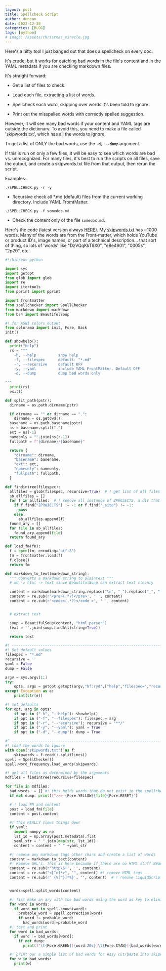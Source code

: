 ```yaml
---
layout: post
title: Spellcheck Script
author: duncan
date: 2023-12-30
categories: [BLOG]
tags: [python]
# image: /assets/christmas_miracle.jpg
---
```

Here's a nifty tool I just banged out that does a spellcheck on every doc.

It's crude, but it works for catching bad words in the file's content and in the YAML metadata if you are checking markdown files.

It's straight forward:

- Get a list of files to check.

- Load each file, extracting a list of words.

- Spellcheck each word, skipping over words it's been told to ignore.

- Print out the misspelled words with correctly spelled suggestion.

However, it will see many bad words if your content and YAML tags are outside the dictionary.  To avoid this, you need to make a file called 'skipwords.txt', which has all the words to ignore.  

To get a list of ONLY the bad words, use the **`-d, --dump`** argument.

If this is run on only a few files, it will be easy to see which words are bad vs. unrecognized.  For many files, it's best to run the scripts on all files, save the output, and create a skipwords.txt file from that output, then rerun the script.

Examples:

`./SPELLCHECK.py -r -y`
- Recursive check all \*.md (default) files from the current working directory.  Include YAML FromtMatter.

`./SPELLCHECK.py -f somedoc.md`
- Check the content only of the file `somedoc.md`.

Here's the code (latest version always [HERE](https://github.com/tholonia/tholonia.github.io/blob/main/SPELLCHECK.py)).  My [skipwords.txt](https://github.com/tholonia/tholonia.github.io/blob/main/skipwords.txt) has ~1000 words.  Many of the words are from the Front-matter, which holds YouTube or product ID's, image names, or part of a technical description... that sort of thing, so lots of 'words' like "DzVQqKkT6X0", "e8e4901", "0005s", "2p20", etc.

```python
#!/bin/env python

import sys
import getopt
from glob import glob
import re
import itertools
from pprint import pprint

import frontmatter
from spellchecker import SpellChecker
from markdown import markdown
from bs4 import BeautifulSoup

#! for ASNI colors outout
from colorama import init, Fore, Back
init()

def showhelp():
  print("help")
  rs = """
    -h, --help          show help
    -f, --filespec      default: "*.md"
    -r, --recursive     default OFF
    -y, --yaml          include YAML FrontMatter. Default OFF
    -d, --dump          dump bad words only

"""
  print(rs)
  exit()

def split_path(pstr):
  dirname = os.path.dirname(pstr)

  if dirname == "" or dirname == ".":
    dirname = os.getcwd()
  basename = os.path.basename(pstr)
  ns = basename.split(".")
  ext = ns[-1]
  nameonly = "".join(ns[:-1])
  fullpath = f"{dirname}/{basename}"

  return {
    "dirname": dirname,
    "basename": basename,
    "ext": ext,
    "nameonly": nameonly,
    "fullpath": fullpath,
  }

def findintree(filespec):
  allfiles = glob(filespec, recursive=True)  # ! get list of all files
  ab_allfiles = []
  for f in allfiles:  # ! remove all instance of ZPROJECTS, a dir that needs to be ignore.
    if f.find("ZPROJECTS") != -1 or f.find("_site") != -1:
      pass
    else:
      ab_allfiles.append(f)
  found_ary = []
  for file in ab_allfiles:
    found_ary.append(file)
  return found_ary

def load_fm(fn):
  f = open(fn, encoding="utf-8")
  fm = frontmatter.load(f)
  f.close()
  return fm

def markdown_to_text(markdown_string):
  """ Converts a markdown string to plaintext """
  # md -> html -> text since BeautifulSoup can extract text cleanly

  content = markdown(markdown_string.replace("\n", " ").replace("_", " "))
  content = re.sub(r'<pre>(.*?)</pre>', ' ', content)
  content = re.sub(r'<code>(.*?)</code >', ' ', content)


  # extract text

  soup = BeautifulSoup(content, "html.parser")
  text = ''.join(soup.findAll(string=True))

  return text

#! ---------------------------------------------------------------------------
#! Set default values
filespec = "*.md"
recursive = ''
yaml = False
dump = False

argv = sys.argv[1:]
try:
    opts, args = getopt.getopt(argv,"hf:ryd",["help","filespec=","recursive","yaml","dump"],)
except Exception as e:
    print(str(e))

#! set defaults
for opt, arg in opts:
    if opt in ("-h", "--help"): showhelp()
    if opt in ("-f", "--filespec"): filespec = arg
    if opt in ("-r", "--recursive"): recursive = "**/"
    if opt in ("-y", "--yaml"): yaml = True
    if opt in ("-d", "--dump"): dump = True

#^ ---------------------------------------------------------------------------
#! load the words to ignore
with open('skipwords.txt') as f:
    skipwords = f.read().splitlines()
spell = SpellChecker()
spell.word_frequency.load_words(skipwords)

#! get all files as determined by the arguments
mdfiles = findintree(recursive+filespec)

for file in mdfiles:
  bad_words  = {} #! this holds words that do not exist in the spellchecker or have been listed as incorrect
  if not dump: print(f">>> {Fore.YELLOW}{file}{Fore.RESET}")

  # ! load FM and content
  post = load_fm(file)
  content = post.content

  #! this REALLY slows things down
  if yaml:
    import numpy as np
    lst_1d = np.array(post.metadata).flat
    yaml_str = " ".join(map(str, lst_1d))
    content = content + " " +yaml_str

  #! remove any markdown tags other chars and create a list of words
  content = markdown_to_text(content)
  #! Remove URL's. This is here because if there are no HTML stuff BeautifulSoup freaks out
  content = re.sub(r'http\S+', '', content)
  content = re.sub("<[^>]*>", "", content) #! remove HTML tags
  content = re.sub(r' {%[^}]*%}', '', content)  # ! remove LiquidScript tags


  words=spell.split_words(content)

  #! fist make an ary with the bad words using the word as key to eliminate dupe entries
  for word in words:
    if word not in spell.known(word):
      probable_word = spell.correction(word)
      if word != probable_word:
        bad_words[word]=probable_word
  #! test and print
  for word in bad_words:
    if word != bad_words[word]:
      if not dump:
        print(f"\t{Fore.GREEN}[{word:20s}]\t{Fore.CYAN}[{bad_words[word]}]{Fore.RESET}")

  #! print our a simple list of bad words for easy cut/paste into skipwords.txt
  for w in bad_words:
    print(w)

```

